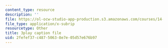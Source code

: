 ```yaml
---
content_type: resource
description: ''
file: https://ol-ocw-studio-app-production.s3.amazonaws.com/courses/14-73-the-challenge-of-world-poverty-spring-2011/2fefef37c48750638e7e05d57e676b97_LERsET25_l0.vtt
file_type: application/x-subrip
resourcetype: Other
title: 3play caption file
uid: 2fefef37-c487-5063-8e7e-05d57e676b97
---
```

